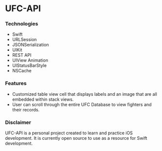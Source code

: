 # UFC-API

### Technologies
* Swift 
* URLSession
* JSONSerialization
* UIKit
* REST API
* UIView Animation
* UIStatusBarStyle
* NSCache

### Features
* Customized table view cell that displays labels and an image that are all embedded within stack views.
* User can scroll through the entire UFC Database to view fighters and their records.

### Disclaimer
UFC-API is a personal project created to learn and practice iOS development. It is currently open source to use as a resource for Swift development.
